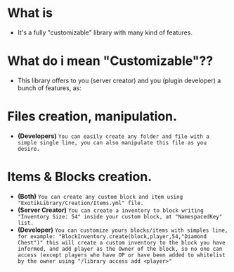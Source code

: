 # **What is**
- It's a fully "customizable" library with many kind of features.

# **What do i mean "Customizable"??**
- This library offers to you (server creator) and you (plugin developer) a bunch of features, as:



# **Files creation, manipulation.**
- **(Developers)** `You can easily create any folder and file with a simple single line, you can also manipulate this file as you desire.`



# **Items & Blocks creation.**

- **(Both)** `You can create any custom block and item using "ExotikLibrary/Creation/Items.yml" file.`
- **(Server Creator)** `You can create a inventory to block writing "Inventory Size: 54" inside your custom block, at "NamespacedKey" list.`
- **(Developer)** `You can customize yours blocks/items with simples line, for example: "BlockInventory.create(block,player,54,"Diamond Chest")"
this will create a custom inventory to the block you have informed, and add player as the Owner of the block, so no one can access (except players who have OP or have been added to whitelist by the owner using "/library access add <player>"`
